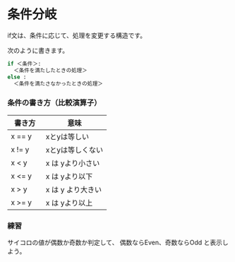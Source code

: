 # 条件分岐 

if文は、条件に応じて、処理を変更する構造です。

次のように書きます。

```python
if ＜条件＞: 
  ＜条件を満たしたときの処理＞
else :
  ＜条件を満たさなかったときの処理＞
```

### 条件の書き方（比較演算子）

|書き方  |意味           |
|-------|--------------|
|x == y　 | xとyは等しい  |
|x != y　 | xとyは等しくない  |
|x < y　  | x は yより小さい  |
|x <= y　 | x は yより以下  |
|x > y　  | x は y より大きい  |
|x >= y　 | x は yより以上  |

### 練習

サイコロの値が偶数か奇数か判定して、
偶数ならEven、奇数ならOdd と表示しよう。

